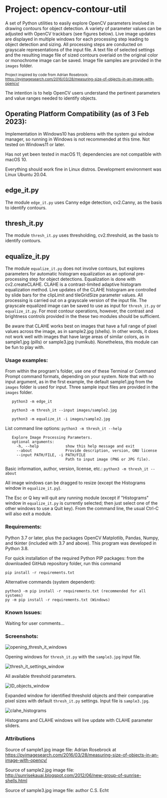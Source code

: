 # Project: opencv-contour-util
A set of Python utilities to easily explore OpenCV parameters involved in drawing contours for object detection. A variety of parameter values can be adjusted with OpenCV trackbars (see figures below). Live image updates are displayed in multiple windows for each processing step leading to object detection and sizing. All processing steps are conducted on grayscale representations of the input file. A text file of selected settings and the resulting image file of sized contours overlaid on the original color or monochrome image can be saved. Image file samples are provided in the `images` folder.

<sub>Project inspired by code from Adrian Rosebrock:
https://pyimagesearch.com/2016/03/28/measuring-size-of-objects-in-an-image-with-opencv/
</sub>

The intention is to help OpenCV users understand the pertinent parameters and value ranges needed to identify objects.

## Operating Platform Compatibility (as of 3 Feb 2023):
Implementation in Windows10 has problems with the system gui window manager, so running in Windows is not recommended at this time. Not tested on Windows11 or later. 

Has not yet been tested in macOS 11; dependencies are not compatible with macOS 10.

Everything should work fine in Linux distros.
Development environment was Linux Ubuntu 20.04.

## edge_it.py
The module `edge_it.py` uses Canny edge detection, cv2.Canny, as the basis to identify contours.
## thresh_it.py
The module `thresh_it.py` uses thresholding, cv2.threshold, as the basis to identify contours.
## equalize_it.py
The module `equalize_it.py` does not involve contours, but explores parameters for automatic histogram equalization as an optional pre-processing step for object detections. Equalization is done with cv2.createCLAHE. CLAHE is a contrast-limited adaptive histogram equalization method. Live updates of the CLAHE histogram are controlled by slide bars for the clipLimit and tileGridSize parameter values. All processing is carried out on a grayscale version of the input file. The grayscale equalized image can be saved to use as input for `thresh_it.py` or `equalize_it.py`. For most contour operations, however, the contrast and brightness controls provided in the these two modules should be sufficient.

Be aware that CLAHE works best on images that have a full range of pixel values across the image, as in sample2.jpg (shells). In other words, it does not work well with images that have large areas of similar colors, as in sample1.jpg (pills) or sample3.jpg (rumikub). Nonetheless, this module can be fun to play with.
### Usage examples:
From within the program's folder, use one of these Terminal or Command Prompt command formats, depending on your system. Note that with no input argument, as in the first example, the default sample1.jpg from the `images` folder is used for input. Three sample input files are provided in the `images` folder.

       python3 -m edge_it

       python3 -m thresh_it --input images/sample2.jpg

       python3 -m equalize_it -i images/sample2.jpg

List command line options: `python3 -m thresh_it --help`
       
       Explore Image Processing Parameters.
       optional arguments:
         -h, --help            show this help message and exit
         --about               Provide description, version, GNU license
         --input PATH/FILE, -i PATH/FILE
                               Path to input image (PNG or JPG file).

Basic information, author, version, license, etc.: `python3 -m thresh_it --about`

 All image windows can be dragged to resize (except the Histograms window in `equalize_it.py`).
 
The Esc or Q key will quit any running module (except if "Histograms" window in `equalize_it.py` is currently selected; then just select one of the other windows to use a Quit key). From the command line, the usual Ctrl-C will also exit a module.

### Requirements:
Python 3.7 or later, plus the packages OpenCV Matplotlib, Pandas, Numpy, and tkinter (included with 3.7 and above).
This program was developed in Python 3.8.

For quick installation of the required Python PIP packages:
from the downloaded GitHub repository folder, run this command

    pip install -r requirements.txt
Alternative commands (system dependent):

    python3 -m pip install -r requirements.txt (recommended for all systems)
    py -m pip install -r requirements.txt (Windows)

### Known Issues:
Waiting for user comments...

### Screenshots:
![opening_thresh_it_windows](images/thresh_it_screenshot.png)

Opening windows for `thresh_it.py` with the `sample3.jpg` input file.

![thresh_it_settings_window](images/settings_screenshot.png)

All available threshold parameters.

![ID_objects_window](images/objects_screenshot.png)

Expanded window for identified threshold objects and their comparative pixel sizes with default `thresh_it.py` settings. Input file is `sample3.jpg`.

![clahe_histograms](images/clahe_screenshot.png)

Histograms and CLAHE windows will live update with CLAHE parameter sliders.

### Attributions
Source of sample1.jpg image file:
Adrian Rosebrock at https://pyimagesearch.com/2016/03/28/measuring-size-of-objects-in-an-image-with-opencv/


Source of sample2.jpg image file:
http://sunrisekauai.blogspot.com/2012/06/new-group-of-sunrise-shells.html

Source of sample3.jpg image file:
author C.S. Echt
